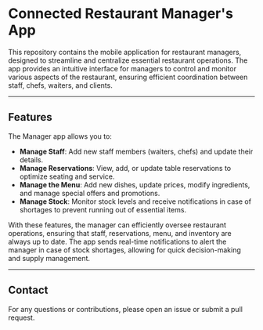 # Connected Restaurant Manager's App 

This repository contains the mobile application for restaurant managers, designed to streamline and centralize essential restaurant operations. The app provides an intuitive interface for managers to control and monitor various aspects of the restaurant, ensuring efficient coordination between staff, chefs, waiters, and clients.

---

## Features

The Manager app allows you to:
- **Manage Staff**: Add new staff members (waiters, chefs) and update their details.
- **Manage Reservations**: View, add, or update table reservations to optimize seating and service.
- **Manage the Menu**: Add new dishes, update prices, modify ingredients, and manage special offers and promotions.
- **Manage Stock**: Monitor stock levels and receive notifications in case of shortages to prevent running out of essential items.

With these features, the manager can efficiently oversee restaurant operations, ensuring that staff, reservations, menu, and inventory are always up to date. The app sends real-time notifications to alert the manager in case of stock shortages, allowing for quick decision-making and supply management.

---


## Contact

For any questions or contributions, please open an issue or submit a pull request.
